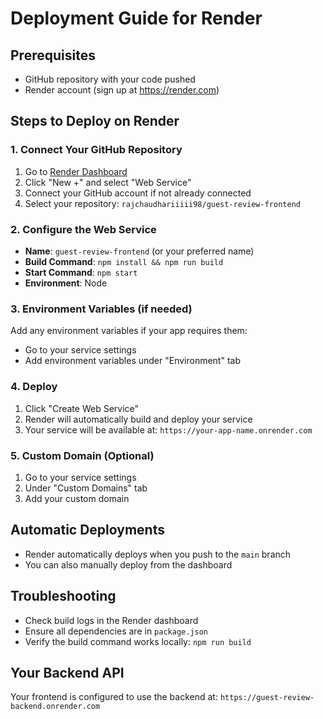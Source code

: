 # Deployment Guide for Render

## Prerequisites
- GitHub repository with your code pushed
- Render account (sign up at https://render.com)

## Steps to Deploy on Render

### 1. Connect Your GitHub Repository
1. Go to [Render Dashboard](https://dashboard.render.com)
2. Click "New +" and select "Web Service"
3. Connect your GitHub account if not already connected
4. Select your repository: `rajchaudhariiiii98/guest-review-frontend`

### 2. Configure the Web Service
- **Name**: `guest-review-frontend` (or your preferred name)
- **Build Command**: `npm install && npm run build`
- **Start Command**: `npm start`
- **Environment**: Node

### 3. Environment Variables (if needed)
Add any environment variables if your app requires them:
- Go to your service settings
- Add environment variables under "Environment" tab

### 4. Deploy
1. Click "Create Web Service"
2. Render will automatically build and deploy your service
3. Your service will be available at: `https://your-app-name.onrender.com`

### 5. Custom Domain (Optional)
1. Go to your service settings
2. Under "Custom Domains" tab
3. Add your custom domain

## Automatic Deployments
- Render automatically deploys when you push to the `main` branch
- You can also manually deploy from the dashboard

## Troubleshooting
- Check build logs in the Render dashboard
- Ensure all dependencies are in `package.json`
- Verify the build command works locally: `npm run build`

## Your Backend API
Your frontend is configured to use the backend at: `https://guest-review-backend.onrender.com` 